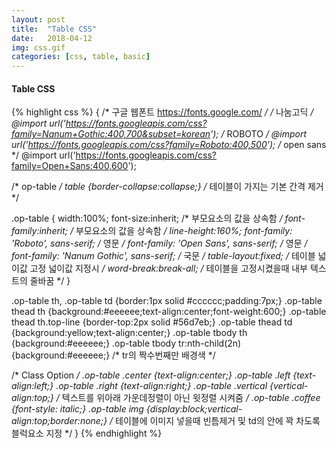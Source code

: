 ```yaml
---
layout: post
title:  "Table CSS"
date:   2018-04-12
img: css.gif
categories: [css, table, basic]
---
```


####  Table CSS

{% highlight css %}
{
/* 구글 웹폰트 https://fonts.google.com/  */
/* 나눔고딕 */
@import url('https://fonts.googleapis.com/css?family=Nanum+Gothic:400,700&subset=korean');
/* ROBOTO */
@import url('https://fonts.googleapis.com/css?family=Roboto:400,500');
/* open sans */
@import url('https://fonts.googleapis.com/css?family=Open+Sans:400,600');

/* op-table */
table {border-collapse:collapse;} /* 테이블이 가지는 기본 간격 제거 */

.op-table {
    width:100%;
    font-size:inherit; /* 부모요소의 값을 상속함 */
    font-family:inherit;  /* 부모요소의 값을 상속함 */
    line-height:160%;
    font-family: 'Roboto', sans-serif; /* 영문 */
    font-family: 'Open Sans', sans-serif; /* 영문 */
    font-family: 'Nanum Gothic', sans-serif; /* 국문 */
    table-layout:fixed;  /* 테이블 넓이값 고정 넓이값 지정시 */
    word-break:break-all; /* 테이블을 고정시켰을때 내부 텍스트의 줄바꿈 */
}

.op-table th, .op-table td {border:1px solid #cccccc;padding:7px;}
.op-table thead th {background:#eeeeee;text-align:center;font-weight:600;}
.op-table thead th.top-line {border-top:2px solid #56d7eb;}
.op-table thead td {background:yellow;text-align:center;}
.op-table tbody th {background:#eeeeee;}
.op-table tbody tr:nth-child(2n) {background:#eeeeee;} /* tr의 짝수번째만 배경색 */

/* Class Option */
.op-table .center {text-align:center;}
.op-table .left {text-align:left;}
.op-table .right {text-align:right;}
.op-table .vertical {vertical-align:top;} /* 텍스트를 위아래 가운데정렬이 아닌 윗정렬 시켜줌 */
.op-table .coffee {font-style: italic;}
.op-table img {display:block;vertical-align:top;border:none;} /* 테이블에 이미지 넣을때 빈틈제거 및 td의 안에 꽉 차도록 블럭요소 지정 */
}
{% endhighlight %}
